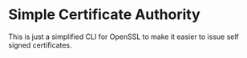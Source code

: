 # Simple Certificate Authority

This is just a simplified CLI for OpenSSL to make it easier to issue self signed certificates.
